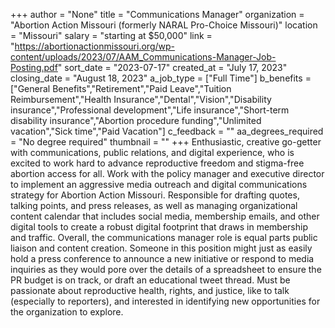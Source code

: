 +++
author = "None"
title = "Communications Manager"
organization = "Abortion Action Missouri (formerly NARAL Pro-Choice Missouri)"
location = "Missouri"
salary = "starting at $50,000"
link = "https://abortionactionmissouri.org/wp-content/uploads/2023/07/AAM_Communications-Manager-Job-Posting.pdf"
sort_date = "2023-07-17"
created_at = "July 17, 2023"
closing_date = "August 18, 2023"
a_job_type = ["Full Time"]
b_benefits = ["General Benefits","Retirement","Paid Leave","Tuition Reimbursement","Health Insurance","Dental","Vision","Disability insurance","Professional development","Life insurance","Short-term disability insurance","Abortion procedure funding","Unlimited vacation","Sick time","Paid Vacation"]
c_feedback = ""
aa_degrees_required = "No degree required"
thumbnail = ""
+++
Enthusiastic, creative go-getter with communications, public relations, and digital experience, who is excited to work hard to advance reproductive freedom and stigma-free abortion access for all. Work with the policy manager and executive director to implement an aggressive media outreach and digital communications strategy for Abortion Action Missouri. Responsible for drafting quotes, talking points, and press releases, as well as managing organizational content calendar that includes social media, membership emails, and other digital tools to create a robust digital footprint that draws in membership and traffic. Overall, the communications manager role is equal parts public liaison and content creation. Someone in this position might just as easily hold a press conference to announce a new initiative or respond to media inquiries as they would pore over the details of a spreadsheet to ensure the PR budget is on track, or draft an educational tweet thread. Must be passionate about reproductive health, rights, and justice, like to talk (especially to reporters), and interested in identifying new opportunities for the organization to explore.

